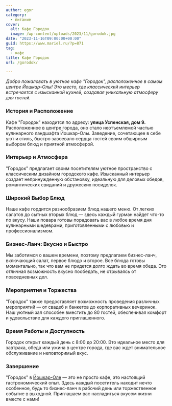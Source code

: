 ```yaml
---
author: egor
category:
  - питание
cover:
  alt: Кафе Городок
  image: /wp-content/uploads/2023/11/gorodok.jpg
date: "2023-11-16T09:00:00+00:00"
guid: https://www.mariel.ru/?p=871
tag:
  - кафе
title: Кафе Городок
url: /gorodok/

---
```

_Добро пожаловать в уютное кафе "Городок", расположенное в самом центре Йошкар-Олы! Это место, где классический интерьер встречается с изысканной кухней, создавая уникальную атмосферу для гостей._

### **История и Расположение**

Кафе "Городок" находится по адресу: **улица Успенская, дом 9.** Расположенное в центре города, оно стало неотъемлемой частью кулинарного ландшафта Йошкар-Олы. Заведение, сочетающее в себе уют и стиль, быстро завоевало сердца гостей своим обширным выбором блюд и приятной атмосферой.

### **Интерьер и Атмосфера**

"Городок" предлагает своим посетителям уютное пространство с классическим дизайном городского кафе. Изысканный интерьер создает непринужденную обстановку, идеальную для деловых обедов, романтических свиданий и дружеских посиделок.

### **Широкий Выбор Блюд**

Наше кафе гордится разнообразием блюд нашего меню. От легких салатов до сытных вторых блюд — здесь каждый гурман найдет что-то по вкусу. Наши повара готовы порадовать вас в любое время дня кулинарными шедеврами, приготовленными с любовью и профессионализмом.

### **Бизнес-Ланч: Вкусно и Быстро**

Мы заботимся о вашем времени, поэтому предлагаем бизнес-ланч, включающий салат, первое блюдо и второе. Все блюда готовы моментально, так что вам не придется долго ждать во время обеда. Это отличная возможность вкусно пообедать, не отрываясь от повседневных дел.

### **Мероприятия и Торжества**

"Городок" также предоставляет возможность проведения различных мероприятий — от свадеб и банкетов до корпоративных вечеринок. Наш уютный зал способен вместить до 80 гостей, обеспечивая комфорт и удовольствие для каждого приглашенного.

### **Время Работы и Доступность**

Городок открыт каждый день с 8:00 до 20:00. Это идеальное место для завтрака, обеда или ужина в центре города, где вас ждет внимательное обслуживание и неповторимый вкус.

### **Завершение**

"Городок" в [Йошкар-Оле](/brugge/) — это не просто кафе, это настоящий гастрономический опыт. Здесь каждый посетитель находит нечто особенное, будь то бизнес-ланч в рабочий день или торжественное событие в выходной. Приглашаем вас насладиться вкусом жизни вместе с нами!
